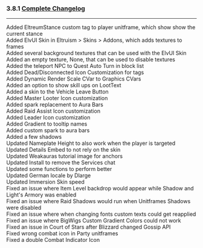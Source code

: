 ### 3.8.1 [Complete Changelog](https://github.com/eltreum0/eltruism/blob/main/Changelog.md)
___
Added EltreumStance custom tag to player unitframe, which show show the current stance  
Added ElvUI Skin in Eltruism > Skins > Addons, which adds textures to frames  
Added several background textures that can be used with the ElvUI Skin  
Added an empty texture, None, that can be used to disable textures  
Added the teleport NPC to Quest Auto Turn in block list\
Added Dead/Disconnected Icon Customization for tags\
Added Dynamic Render Scale CVar to Graphics CVars\
Added an option to show skill ups on LootText\
Added a skin to the Vehicle Leave Button\
Added Master Looter Icon customization\
Added spark replacement to Aura Bars\
Added Raid Assist Icon customization\
Added Leader Icon customization\
Added Gradient to tooltip names\
Added custom spark to aura bars\
Added a few shadows\
Updated Nameplate Height to also work when the player is targeted\
Updated Details Embed to not rely on the skin\
Updated Weakauras tutorial image for anchors\
Updated Install to remove the Services chat\
Updated some functions to perform better\
Updated German locale by Dlarge\
Updated Immersion Skin speed\
Fixed an issue where Item Level backdrop would appear while Shadow and Light's Armory was enabled\
Fixed an issue where Raid Shadows would run when Unitframes Shadows were disabled\
Fixed an issue where when changing fonts custom texts could get reapplied\
Fixed an issue where BigWigs Custom Gradient Colors could not work\
Fixed an issue in Court of Stars after Blizzard changed Gossip API\
Fixed wrong combat icon in Party unitframes\
Fixed a double Combat Indicator Icon
